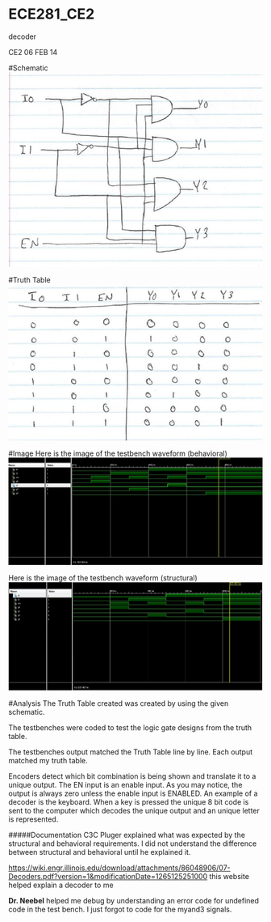 ECE281_CE2
==========

decoder

CE2 06 FEB 14


#Schematic
![alt text](https://github.com/Austinbolinger/ECE281_CE2/blob/master/schematic.JPG "Logo Title Text 1") 


#Truth Table 
![alt text](https://github.com/Austinbolinger/ECE281_CE2/blob/master/truthtable.JPG "Logo Title Text 1")
 

#Image
Here is the image of the testbench waveform (behavioral)
![alt text](https://github.com/Austinbolinger/ECE281_CE2/blob/master/testbench_behavior.JPG "Logo Title Text 1") 

Here is the image of the testbench waveform (structural)
![alt text](https://github.com/Austinbolinger/ECE281_CE2/blob/master/testbenchtest.JPG "Logo Title Text 1") 


#Analysis
The Truth Table created was created by using the given schematic.

The testbenches were coded to test the logic gate designs from the truth table.

The testbenches output matched the Truth Table line by line. Each output matched my truth table.

Encoders detect which bit combination is being shown and translate it to a unique output.
The EN input is an enable input. As you may notice, the output is always zero unless the enable input is ENABLED. An example of a decoder is the keyboard. When a key is pressed the unique 8 bit code is sent to the computer which decodes the unique output and an unique letter is represented.


#####Documentation
C3C Pluger explained what was expected by the structural and behavioral requirements. I did not understand the difference between structural and behavioral until he explained it.

https://wiki.engr.illinois.edu/download/attachments/86048906/07-Decoders.pdf?version=1&modificationDate=1265125251000
this website helped explain a decoder to me

**Dr. Neebel** helped me debug by understanding an error code for undefined code in the test bench. I just forgot to code for the myand3 signals. 
